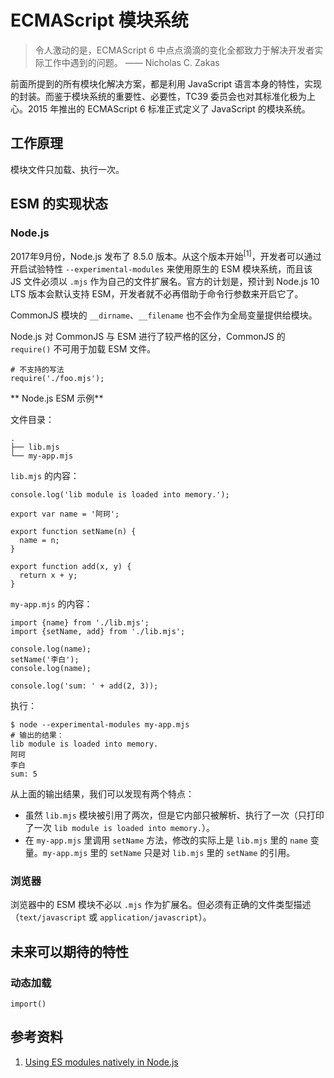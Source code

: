 # ECMAScript 模块系统

> 令人激动的是，ECMAScript 6 中点点滴滴的变化全都致力于解决开发者实际工作中遇到的问题。
> —— Nicholas C. Zakas

前面所提到的所有模块化解决方案，都是利用 JavaScript 语言本身的特性，实现的封装。而鉴于模块系统的重要性、必要性，TC39 委员会也对其标准化极为上心。2015 年推出的 ECMAScript 6 标准正式定义了 JavaScript 的模块系统。

## 工作原理

模块文件只加载、执行一次。

## ESM 的实现状态

### Node.js

2017年9月份，Node.js 发布了 8.5.0 版本。从这个版本开始<sup>[1]</sup>，开发者可以通过开启试验特性 `--experimental-modules` 来使用原生的 ESM 模块系统，而且该 JS 文件必须以 `.mjs` 作为自己的文件扩展名。官方的计划是，预计到 Node.js 10 LTS 版本会默认支持 ESM，开发者就不必再借助于命令行参数来开启它了。

CommonJS 模块的 `__dirname`、`__filename` 也不会作为全局变量提供给模块。

Node.js 对 CommonJS 与 ESM 进行了较严格的区分，CommonJS 的 `require()` 不可用于加载 ESM 文件。

```
# 不支持的写法
require('./foo.mjs');
```

** Node.js ESM 示例**

文件目录：

```
.
├── lib.mjs
└── my-app.mjs
```

`lib.mjs` 的内容：

```
console.log('lib module is loaded into memory.');

export var name = '阿珂';

export function setName(n) {
  name = n;
}

export function add(x, y) {
  return x + y;
}
```

`my-app.mjs` 的内容：

```
import {name} from './lib.mjs';
import {setName, add} from './lib.mjs';

console.log(name);
setName('李白');
console.log(name);

console.log('sum: ' + add(2, 3));
```

执行：

```
$ node --experimental-modules my-app.mjs
# 输出的结果：
lib module is loaded into memory.
阿珂
李白
sum: 5
```

从上面的输出结果，我们可以发现有两个特点：

+ 虽然 `lib.mjs` 模块被引用了两次，但是它内部只被解析、执行了一次（只打印了一次 `lib module is loaded into memory.`）。
+ 在 `my-app.mjs` 里调用 `setName` 方法，修改的实际上是 `lib.mjs` 里的 `name` 变量。`my-app.mjs` 里的 `setName` 只是对 `lib.mjs` 里的 `setName` 的引用。

### 浏览器

浏览器中的 ESM 模块不必以 `.mjs` 作为扩展名。但必须有正确的文件类型描述（`text/javascript` 或 `application/javascript`）。


## 未来可以期待的特性

### 动态加载

`import()`


## 参考资料

1. [Using ES modules natively in Node.js](http://2ality.com/2017/09/native-esm-node.html)
